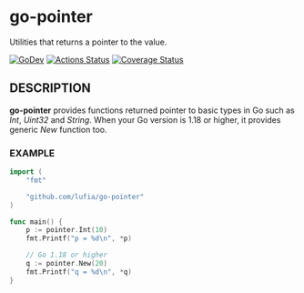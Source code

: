 # go-pointer

Utilities that returns a pointer to the value.

[![GoDev][godev-image]][godev-url]
[![Actions Status][actions-image]][actions-url]
[![Coverage Status][coveralls-image]][coveralls-url]

## DESCRIPTION

**go-pointer** provides functions returned pointer to basic types in Go such as  *Int*, *Uint32* and *String*. When your Go version is 1.18 or higher, it provides generic *New* function too.

### EXAMPLE

```go
import (
	"fmt"

	"github.com/lufia/go-pointer"
)

func main() {
	p := pointer.Int(10)
	fmt.Printf("p = %d\n", *p)

	// Go 1.18 or higher
	q := pointer.New(20)
	fmt.Printf("q = %d\n", *q)
}
```

[godev-image]: https://pkg.go.dev/badge/github.com/lufia/go-pointer
[godev-url]: https://pkg.go.dev/github.com/lufia/go-pointer
[actions-image]: https://github.com/lufia/go-pointer/workflows/Test/badge.svg?branch=master
[actions-url]: https://github.com/lufia/go-pointer/actions?workflow=Test
[coveralls-image]: https://coveralls.io/repos/github/lufia/go-pointer/badge.svg
[coveralls-url]: https://coveralls.io/github/lufia/go-pointer
